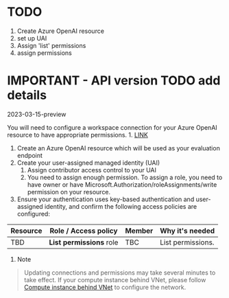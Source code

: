 # TODO

1. Create Azure OpenAI resource
1. set up UAI
1. Assign 'list' permissions
1. assign permissions 

# IMPORTANT - API version TODO add details 
2023-03-15-preview

You will need to configure a workspace connection for your Azure OpenAI resource to have appropriate permissions. 
    1. [LINK](../how-to-configure-monitoring-connection.md)
1. Create an Azure OpenAI resource which will be used as your evaluation endpoint
1. Create your user-assigned managed identity (UAI)
    1. Assign contributor access control to your UAI
    1. You need to assign enough permission. To assign a role, you need to have owner or have Microsoft.Authorization/roleAssignments/write permission on your resource.
1. Ensure your authentication uses key-based authentication and user-assigned identity, and confirm the following access policies are configured: 

| Resource | Role / Access policy | Member | Why it's needed |
|---|---|---|---|
|TBD| **List permissions** role | TBC | List permissions.|


1. > [!NOTE]
> Updating connections and permissions may take several minutes to take effect. If your compute instance behind VNet, please follow [Compute instance behind VNet](https://learn.microsoft.com/en-us/azure/machine-learning/prompt-flow/how-to-create-manage-runtime?view=azureml-api-2#compute-instance-behind-vnet) to configure the network.